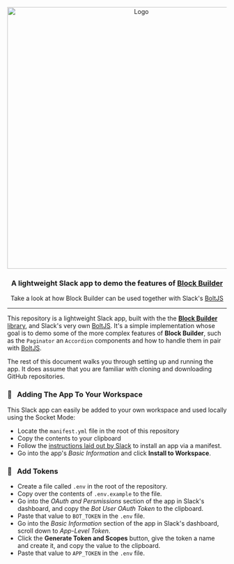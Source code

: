 <p align="center">
    <img src="https://raw.githubusercontent.com/raycharius/slack-block-builder/master/docs/resources/images/logo-horizontal.png" alt="Logo" width="600px">
</p>

<p align="center">
    <h3 align="center">A lightweight Slack app to demo the features of <a href="https://github.com/raycharius/slack-block-builder">Block Builder</a></h3>
</p>

<p align="center">
    Take a look at how Block Builder can be used together with Slack's <a href="https://github.com/slackapi/bolt-js">BoltJS</a>
</p>

***

This repository is a lightweight Slack app, built with the the [**Block Builder** library](https://github.com/raycharius/slack-block-builder), and Slack's very own [BoltJS](https://github.com/slackapi/bolt-js). It's a simple implementation whose goal is to demo some of the more complex features of **Block Builder**, such as the `Paginator` an `Accordion` components and how to handle them in pair with [BoltJS](https://github.com/slackapi/bolt-js).

The rest of this document walks you through setting up and running the app. It does assume that you are familiar with cloning and downloading GitHub repositories.

### :office: &nbsp; Adding The App To Your Workspace

This Slack app can easily be added to your own workspace and used locally using the Socket Mode:

* Locate the `manifest.yml` file in the root of this repository
* Copy the contents to your clipboard
* Follow the [instructions laid out by Slack](https://api.slack.com/reference/manifests) to install an app via a manifest.
* Go into the app's *Basic Information* and click **Install to Workspace**. 

### :wrench: &nbsp; Add Tokens

* Create a file called `.env` in the root of the repository.
* Copy over the contents of `.env.example` to the file.
* Go into the *OAuth and Persmissions* section of the app in Slack's dashboard, and copy the *Bot User OAuth Token* to the clipboard.
* Paste that value to `BOT_TOKEN` in the `.env` file.
* Go into the *Basic Information* section of the app in Slack's dashboard, scroll down to *App-Level Token*.
* Click the **Generate Token and Scopes** button, give the token a name and create it, and copy the value to the clipboard.
* Paste that value to `APP_TOKEN` in the `.env` file.


   
